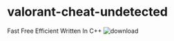 # valorant-cheat-undetected

Fast
Free
Efficient
Written In C++
![download](https://user-images.githubusercontent.com/116474269/197372802-a1d78992-3d42-490b-b823-87098fac2106.png)
